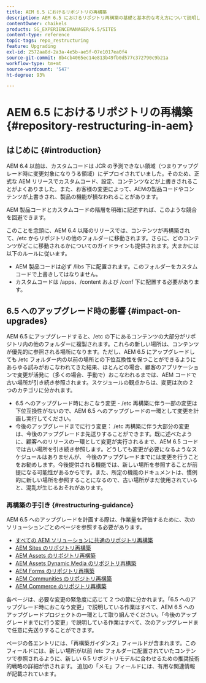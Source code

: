 ```yaml
---
title: AEM 6.5 におけるリポジトリの再構築
description: AEM 6.5 におけるリポジトリ再構築の基礎と基本的な考え方について説明します。
contentOwner: chaikels
products: SG_EXPERIENCEMANAGER/6.5/SITES
content-type: reference
topic-tags: repo_restructuring
feature: Upgrading
exl-id: 2572aa8d-2a3a-4e5b-ae5f-07e1017ea0f4
source-git-commit: 8b4cb4065ec14e813b49fb0d577c372790c9b21a
workflow-type: tm+mt
source-wordcount: '547'
ht-degree: 93%

---
```


# AEM 6.5 におけるリポジトリの再構築{#repository-restructuring-in-aem}

## はじめに {#introduction}

AEM 6.4 以前は、カスタムコードは JCR の予測できない領域（つまりアップグレード時に変更対象になりうる領域）にデプロイされていました。そのため、正式な AEM リリースでカスタムコード、設定、コンテンツなどが上書きされることがよくありました。また、お客様の変更によって、AEMの製品コードやコンテンツが上書きされ、製品の機能が損なわれることがあります。

AEM 製品コードとカスタムコードの階層を明確に記述すれば、このような競合を回避できます。

このことを念頭に、AEM 6.4 以降のリリースでは、コンテンツが再構築されて、/etc からリポジトリの他のフォルダーに移動されます。さらに、どのコンテンツがどこに移動されるかについてのガイドラインも提供されます。大まかには以下のルールに従います。

* AEM 製品コードは必ず /libs 下に配置されます。このフォルダーをカスタムコードで上書きしてはなりません。
* カスタムコードは /apps、/content および /conf 下に配置する必要があります。

## 6.5 へのアップグレード時の影響 {#impact-on-upgrades}

AEM 6.5 にアップグレードすると、/etc の下にあるコンテンツの大部分がリポジトリ内の他のフォルダーに複製されます。これらの新しい場所は、コンテンツが優先的に参照される場所になります。ただし、AEM 6.5 にアップグレードしても /etc フォルダー内の以前の場所との下位互換性を保つことができるようにあらゆる試みがおこなわれてきた結果、ほとんどの場合、顧客のアプリケーションで変更が活発に（多くの場合、手動で）おこなわれるまでは、AEM コードで古い場所が引き続き参照されます。スケジュールの観点からは、変更は次の 2 つのカテゴリに分かれます。

* 6.5 へのアップグレード時におこなう変更 - /etc 再構築に伴う一部の変更は下位互換性がないので、AEM 6.5 へのアップグレードの一環として変更を計画し実行してください。
* 今後のアップグレードまでに行う変更： /etc 再構築に伴う大部分の変更は、今後のアップグレードま先送りすることができます。既に述べたように、顧客へのリリースの一環として変更が実行されるまで、AEM 6.5 コードでは古い場所を引き続き参照します。どうしても変更が必要になるようなスケジュールはありませんが、 今後のアップグレードまでには変更を行うことをお勧めします。今後提供される機能では、新しい場所を参照することが前提になる可能性があるからです。また、所定の機能のドキュメントは、慣例的に新しい場所を参照することになるので、古い場所がまだ使用されていると、混乱が生じるおそれがあります。

### 再構築の手引き {#restructuring-guidance}

AEM 6.5 へのアップグレードを計画する際は、作業量を評価するために、次のソリューションごとのページを参照する必要があります。

* [すべての AEM ソリューションに共通のリポジトリ再構築](/help/sites-deploying/all-repository-restructuring-in-aem-6-5.md)
* [AEM Sites のリポジトリ再構築](/help/sites-deploying/sites-repository-restructuring-in-aem-6-5.md)
* [AEM Assets のリポジトリ再構築](/help/sites-deploying/assets-repository-restructuring-in-aem-6-5.md)
* [AEM Assets Dynamic Media のリポジトリ再構築](/help/sites-deploying/dynamicmedia-repository-restructuring-in-aem-6-5.md)
* [AEM Forms のリポジトリ再構築](/help/sites-deploying/forms-repository-restructuring-in-aem-6-5.md)
* [AEM Communities のリポジトリ再構築](/help/sites-deploying/communities-repository-restructuring-in-aem-6-5.md)
* [AEM Commerce のリポジトリ再構築](/help/sites-deploying/ecommerce-repository-restructuring-in-aem-6-5.md)

各ページは、必要な変更の緊急度に応じて 2 つの節に分かれます。「6.5 へのアップグレード時におこなう変更」で説明している作業はすべて、AEM 6.5 へのアップグレードプロジェクトの一環として取り組んでください。「今後のアップグレードまでに行う変更」で説明している作業はすべて、次のアップグレードまで任意に先送りすることができます。

ページの各エントリには、「再構築ガイダンス」フィールドが含まれます。このフィールドには、新しい場所が以前 /etc フォルダーに配置されていたコンテンツで参照されるように、新しい 6.5 リポジトリモデルに合わせるための推奨技術的戦略の詳細が示されます。 追加の「メモ」フィールドには、有用な関連情報が記載されています。
